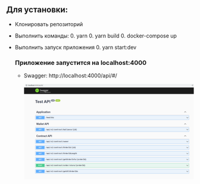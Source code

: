 ## Для установки:

- Клонировать репозиторий
- Выполнить команды: 0. yarn 0. yarn build 0. docker-compose up
- Выполнить запуск приложения 0. yarn start:dev

  ### Приложение запустится на localhost:4000

  - Swagger:
    http://localhost:4000/api/#/

    ![Preview](preview.png)
